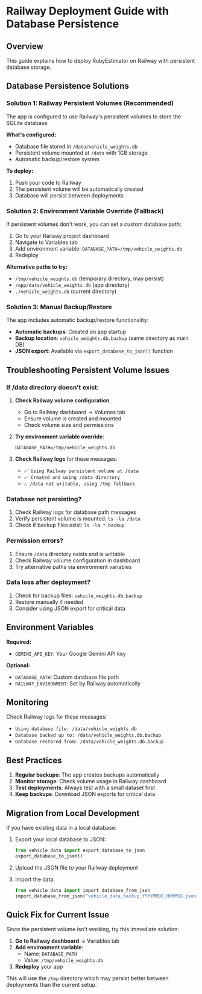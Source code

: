 # Railway Deployment Guide with Database Persistence

## Overview

This guide explains how to deploy RubyEstimator on Railway with persistent database storage.

## Database Persistence Solutions

### Solution 1: Railway Persistent Volumes (Recommended)

The app is configured to use Railway's persistent volumes to store the SQLite database.

**What's configured:**

- Database file stored in `/data/vehicle_weights.db`
- Persistent volume mounted at `/data` with 1GB storage
- Automatic backup/restore system

**To deploy:**

1. Push your code to Railway
2. The persistent volume will be automatically created
3. Database will persist between deployments

### Solution 2: Environment Variable Override (Fallback)

If persistent volumes don't work, you can set a custom database path:

1. Go to your Railway project dashboard
2. Navigate to Variables tab
3. Add environment variable: `DATABASE_PATH=/tmp/vehicle_weights.db`
4. Redeploy

**Alternative paths to try:**

- `/tmp/vehicle_weights.db` (temporary directory, may persist)
- `/app/data/vehicle_weights.db` (app directory)
- `./vehicle_weights.db` (current directory)

### Solution 3: Manual Backup/Restore

The app includes automatic backup/restore functionality:

- **Automatic backups**: Created on app startup
- **Backup location**: `vehicle_weights.db.backup` (same directory as main DB)
- **JSON export**: Available via `export_database_to_json()` function

## Troubleshooting Persistent Volume Issues

### If /data directory doesn't exist:

1. **Check Railway volume configuration**:

   - Go to Railway dashboard → Volumes tab
   - Ensure volume is created and mounted
   - Check volume size and permissions

2. **Try environment variable override**:

   ```
   DATABASE_PATH=/tmp/vehicle_weights.db
   ```

3. **Check Railway logs** for these messages:
   - `✅ Using Railway persistent volume at /data`
   - `✅ Created and using /data directory`
   - `⚠️ /data not writable, using /tmp fallback`

### Database not persisting?

1. Check Railway logs for database path messages
2. Verify persistent volume is mounted: `ls -la /data`
3. Check if backup files exist: `ls -la *.backup`

### Permission errors?

1. Ensure `/data` directory exists and is writable
2. Check Railway volume configuration in dashboard
3. Try alternative paths via environment variables

### Data loss after deployment?

1. Check for backup files: `vehicle_weights.db.backup`
2. Restore manually if needed
3. Consider using JSON export for critical data

## Environment Variables

**Required:**

- `GEMINI_API_KEY`: Your Google Gemini API key

**Optional:**

- `DATABASE_PATH`: Custom database file path
- `RAILWAY_ENVIRONMENT`: Set by Railway automatically

## Monitoring

Check Railway logs for these messages:

- `Using database file: /data/vehicle_weights.db`
- `Database backed up to: /data/vehicle_weights.db.backup`
- `Database restored from: /data/vehicle_weights.db.backup`

## Best Practices

1. **Regular backups**: The app creates backups automatically
2. **Monitor storage**: Check volume usage in Railway dashboard
3. **Test deployments**: Always test with a small dataset first
4. **Keep backups**: Download JSON exports for critical data

## Migration from Local Development

If you have existing data in a local database:

1. Export your local database to JSON:

   ```python
   from vehicle_data import export_database_to_json
   export_database_to_json()
   ```

2. Upload the JSON file to your Railway deployment

3. Import the data:

   ```python
   from vehicle_data import import_database_from_json
   import_database_from_json("vehicle_data_backup_YYYYMMDD_HHMMSS.json")
   ```

## Quick Fix for Current Issue

Since the persistent volume isn't working, try this immediate solution:

1. **Go to Railway dashboard** → Variables tab
2. **Add environment variable**:
   - Name: `DATABASE_PATH`
   - Value: `/tmp/vehicle_weights.db`
3. **Redeploy** your app

This will use the `/tmp` directory which may persist better between deployments than the current setup.
